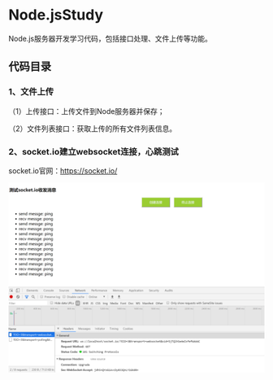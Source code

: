 # Node.jsStudy
Node.js服务器开发学习代码，包括接口处理、文件上传等功能。


## 代码目录
### 1、文件上传
（1）上传接口：上传文件到Node服务器并保存；

（2）文件列表接口：获取上传的所有文件列表信息。

### 2、socket.io建立websocket连接，心跳测试
socket.io官网：https://socket.io/

![](https://raw.githubusercontent.com/JelinYao/Node.jsStudy/master/2-socket.io/screen.png)